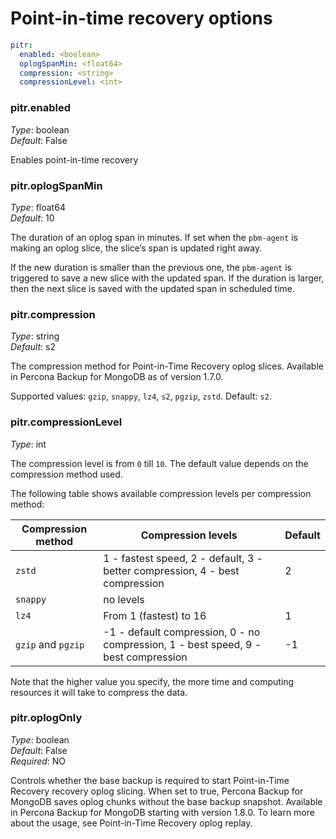 # Point-in-time recovery options

```yaml
pitr:
  enabled: <boolean>
  oplogSpanMin: <float64>
  compression: <string>
  compressionLevel: <int>
```

### pitr.enabled

*Type*: boolean <br>
*Default*: False

Enables point-in-time recovery

### pitr.oplogSpanMin

*Type*: float64 <br>
*Default*: 10

The duration of an oplog span in minutes. If set when the `pbm-agent` is making an oplog slice, the slice’s span is updated right away.

If the new duration is smaller than the previous one, the `pbm-agent` is triggered to save a new slice with the updated span. If the duration is larger, then the next slice is saved with the updated span in scheduled time.

### pitr.compression

*Type*: string <br>
*Default*: s2

The compression method for Point-in-Time Recovery oplog slices. Available in Percona Backup for MongoDB as of version 1.7.0.

Supported values: `gzip`, `snappy`, `lz4`, `s2`, `pgzip`, `zstd`. Default: `s2`.

### pitr.compressionLevel

*Type*: int

The compression level is from `0` till `10`. The default value depends on the compression method used.

The following table shows available compression levels per compression method:

| Compression method   | Compression levels           | Default
| ------------------   | ---------------------------- | ----------
| `zstd`               | 1 - fastest speed, 2 - default, 3 - better compression, 4 - best compression | 2
| `snappy`             | no levels|
| `lz4`                | From 1 (fastest) to 16 | 1
| `gzip` and `pgzip`   | -1 - default compression, 0 - no compression, 1 - best speed, 9 - best compression| -1


Note that the higher value you specify, the more time and computing resources it will take to compress the data.

### pitr.oplogOnly

*Type*: boolean <br>
*Default*: False <br>
*Required*: NO

Controls whether the base backup is required to start Point-in-Time Recovery recovery oplog slicing. When set to true, Percona Backup for MongoDB saves oplog chunks without the base backup snapshot. Available in Percona Backup for MongoDB starting with version 1.8.0. To learn more about the usage, see Point-in-Time Recovery oplog replay.